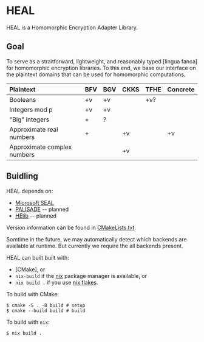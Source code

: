 # HEAL

HEAL is a Homomorphic Encryption Adapter Library.

## Goal

To serve as a straitforward, lightweight, and reasonably typed [lingua fanca]
for homomorphic encryption libraries. To this end, we base our interface on the
plaintext domains that can be used for homomorphic computations.

| Plaintext                   | BFV | BGV | CKKS | TFHE | Concrete |
|:----------------------------|:----|:----|:-----|:-----|:---------|
| Booleans                    | +v  | +v  |      | +v?  |          |
| Integers mod p              | +v  | +v  |      |      |          |
| "Big" integers              | +   | ?   |      |      |          |
| Approximate real numbers    | +   |     | +v   |      | +v       |
| Approximate complex numbers |     |     | +v   |      |          |

## Buidling

HEAL depends on:
- [Microsoft SEAL]
- [PALISADE] -- planned
- [HElib] -- planned

Version information can be found in [CMakeLists.txt](./CMakeLists.txt).

[Microsoft SEAL]: https://sealcrypto.org
[PALISADE]: https://palisade-crypto.org
[HElib]: https://homenc.github.io/HElib

Somtime in the future, we may automatically detect which backends are available
at runtime. But currently we require the all backends present.

HEAL can built built with:
- [CMake], or
- `nix-build` if the [nix] package manager is available, or
- `nix build .` if you use [nix flakes].

[nix]: https://nixos.org
[nix flakes]: https://https://nixos.wiki/wiki/Flakes

To build with CMake:
```
$ cmake -S . -B build # setup
$ cmake --build build # build
```

To build with `nix`:
```
$ nix build .
```
